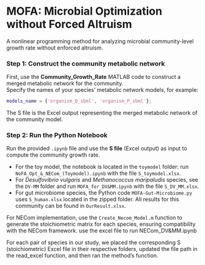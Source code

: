 # MOFA: Microbial Optimization without Forced Altruism 
A nonlinear programming method for analyzing microbial community-level growth rate without enforced altruism.

### Step 1: Construct the community metabolic network

First, use the **Community_Growth_Rate** MATLAB code to construct a merged metabolic network for the community.  
Specify the names of your species’ metabolic network models, for example:

```matlab
models_name = {'organism_Q_sbml', 'organism_P_sbml'};
```
The S file is the Excel output representing the merged metabolic network of the community model.

### Step 2: Run the Python Notebook

Run the provided `.ipynb` file and use the **S file** (Excel output) as input to compute the community growth rate.  

- For the toy model, the notebook is located in the `toymodel` folder: run `NoFA_Opt_&_NECom_(Toymodel).ipynb` with the file `S_toymodel.xlsx`.
- For *Desulfovibrio vulgaris* and *Methanococcus maripaludis* species, see the `DV-MM` folder and run `MOFA_for_DV&MM.ipynb` with the file `S_DV_MM.xlsx`.
- For gut microbiome species, the Python code `MOFA-Gut-Microbiome.py` uses `S_human.xlsx` located in the zipped folder. All results for this community can be found in `OurResult.xlsx`.


  
For NECom implementation, use the `Create_Necom_Model.m` function to generate the stoichiometric matrix for each species, ensuring compatibility with the NECom framework.
 use the excel file to run NECom_DV&MM.ipynb


For each pair of species in our study, we placed the corresponding S (stoichiometric) Excel file in their respective folders, updated the file path in the read_excel function, and then ran the method’s function.

